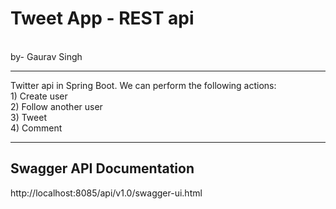 <h1>Tweet App - REST api</h1> <br/>
by- Gaurav Singh
<hr>

<p>
Twitter api in Spring Boot. 
We can perform the following actions: <br/>
1) Create user <br/>
2) Follow another user<br/>
3) Tweet<br/>
4) Comment<br/>
</p>

<hr>

<h2>Swagger API Documentation</h2>
<p>
http://localhost:8085/api/v1.0/swagger-ui.html
</p>